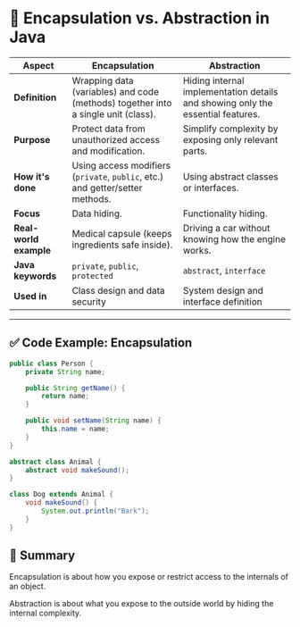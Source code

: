 # 🧵 Encapsulation vs. Abstraction in Java

| Aspect               | Encapsulation                                     | Abstraction                                        |
|----------------------|---------------------------------------------------|----------------------------------------------------|
| **Definition**       | Wrapping data (variables) and code (methods) together into a single unit (class). | Hiding internal implementation details and showing only the essential features. |
| **Purpose**          | Protect data from unauthorized access and modification. | Simplify complexity by exposing only relevant parts. |
| **How it's done**    | Using access modifiers (`private`, `public`, etc.) and getter/setter methods. | Using abstract classes or interfaces.              |
| **Focus**            | Data hiding.                                       | Functionality hiding.                              |
| **Real-world example** | Medical capsule (keeps ingredients safe inside).  | Driving a car without knowing how the engine works. |
| **Java keywords**    | `private`, `public`, `protected`                  | `abstract`, `interface`                            |
| **Used in**          | Class design and data security                    | System design and interface definition             |

---

## ✅ Code Example: Encapsulation

```java
public class Person {
    private String name;

    public String getName() {
        return name;
    }

    public void setName(String name) {
        this.name = name;
    }
}
```

```java
abstract class Animal {
    abstract void makeSound();
}

class Dog extends Animal {
    void makeSound() {
        System.out.println("Bark");
    }
}

```

## 📌 Summary
Encapsulation is about how you expose or restrict access to the internals of an object.

Abstraction is about what you expose to the outside world by hiding the internal complexity.
